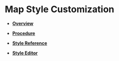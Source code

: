 # Map Style Customization<a name="EN-US_TOPIC_0000001098843590"></a>

-   **[Overview](android-sdk-map-style-customization-overview.md)**  

-   **[Procedure](android-sdk-map-style-customization-procedure.md)**  

-   **[Style Reference](android-sdk-map-style-customization-reference.md)**  

-   **[Style Editor](android-sdk-map-style-customization-editor.md)**  



